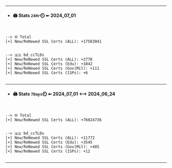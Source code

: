 

---
- #### 🖨️ **Stats** `24Hr`⏲️ ➼ 2024_07_01
```console


--> 🌐 Total
[+] New/ReNewed SSL Certs (ALL): +17583041


--> 🇧🇩 bd_ccTLDs
[+] New/ReNewed SSL Certs (ALL): +2770
[+] New/ReNewed SSL Certs (Edu): +1042
[+] New/ReNewed SSL Certs (Gov|Mil): +111
[+] New/ReNewed SSL Certs (ISPs): +6


```

---
- #### 🖨️ **Stats** `7Days`⏲️ ➼ 2024_07_01 <--> 2024_06_24
```console


--> 🌐 Total
[+] New/ReNewed SSL Certs (ALL): +76024736


--> 🇧🇩 bd_ccTLDs
[+] New/ReNewed SSL Certs (ALL): +11772
[+] New/ReNewed SSL Certs (Edu): +3545
[+] New/ReNewed SSL Certs (Gov|Mil): +485
[+] New/ReNewed SSL Certs (ISPs): +12


```

---

